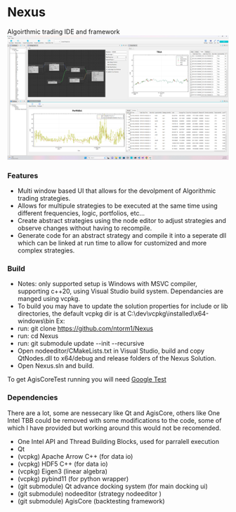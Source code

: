 # Nexus
Algoirthmic trading IDE and framework
![alt text](https://github.com/ntorm1/Nexus/blob/master/Nexus.png)

### Features
- Multi window based UI that allows for the devolpment of Algorithmic trading strategies. 
- Allows for multipule strategies to be executed at the same time using different frequencies, logic, portfolios, etc...
- Create abstract strategies using the node editor to adjust strategies and observe changes without having to recompile.
- Generate code for an abstract strategy and compile it into a seperate dll which can be linked at run time to allow for customized and more complex strategies.

### Build
- Notes: only supported setup is Windows with MSVC compiler, supporting c++20, using Visual Studio build system. Dependancies are manged using vcpkg.
- To build you may have to update the solution properties for include or lib directories, the default vcpkg dir is at C:\dev\vcpkg\installed\x64-windows\bin
Ex:
- run: git clone https://github.com/ntorm1/Nexus
- run: cd Nexus
- run: git submodule update --init --recursive
- Open nodeeditor/CMakeLists.txt in Visual Studio, build and copy QtNodes.dll to x64/debug and release folders of the Nexus Solution.
- Open Nexus.sln and build.
  
To get AgisCoreTest running you will need [Google Test](https://learn.microsoft.com/en-us/visualstudio/test/how-to-use-google-test-for-cpp?view=vs-2022)



### Dependencies 
There are a lot, some are nessecary like Qt and AgisCore, others like One Intel TBB could be removed with some modifications to the code, some of which I have provided but working around this would not be recomended.
- One Intel API and Thread Building Blocks, used for parralell execution
- Qt
- (vcpkg) Apache Arrow C++ (for data io)
- (vcpkg) HDF5 C++ (for data io)
- (vcpkg) Eigen3 (linear algebra)
- (vcpkg) pybind11 (for python wrapper)
- (git submodule) Qt advance docking system  (for main docking ui)
- (git submodule) nodeeditor (strategy nodeeditor )
- (git submodule) AgisCore (backtesting framework)
